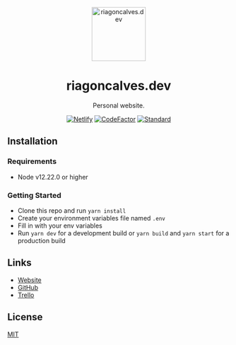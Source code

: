 <p align="center">
  <a href="https://riagoncalves.dev/">
    <img width="122" alt="riagoncalves.dev" src="public/images/favicon.ico">
  </a>
</p>

<h1 align="center">riagoncalves.dev</h1>
<p align="center">
  Personal website.
</p>

<p align="center">
  <a href="https://riagoncalves.dev/"><img alt="Netlify" src="https://api.netlify.com/api/v1/badges/1da2c2d6-bcab-401b-b3d5-2a67997676dd/deploy-status"></a>
  <a href="https://www.codefactor.io/repository/github/riagoncalves/riagoncalves.dev"><img src="https://www.codefactor.io/repository/github/riagoncalves/riagoncalves.dev/badge" alt="CodeFactor" /></a>
  <a href="https://standardjs.com"><img src="https://img.shields.io/badge/code_style-standard-brightgreen.svg" alt="Standard" /></a>
</p>

## Installation

### Requirements

-   Node v12.22.0 or higher

### Getting Started

-   Clone this repo and run `yarn install`
-   Create your environment variables file named `.env`
-   Fill in with your env variables
-   Run `yarn dev` for a development build or `yarn build` and `yarn start` for a production build

## Links

- [Website](https://riagoncalves.dev/)
- [GitHub](https://github.com/riagoncalves/riagoncalves.dev)
- [Trello](https://trello.com/b/Vj3TE5WM/riagoncalvesdev)

## License

[MIT](LICENSE)
